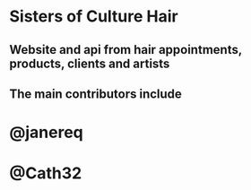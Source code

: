 # Sisters of Culture Hair
## Website and api from hair appointments, products, clients and artists
## The main contributors include
# @janereq
# @Cath32

